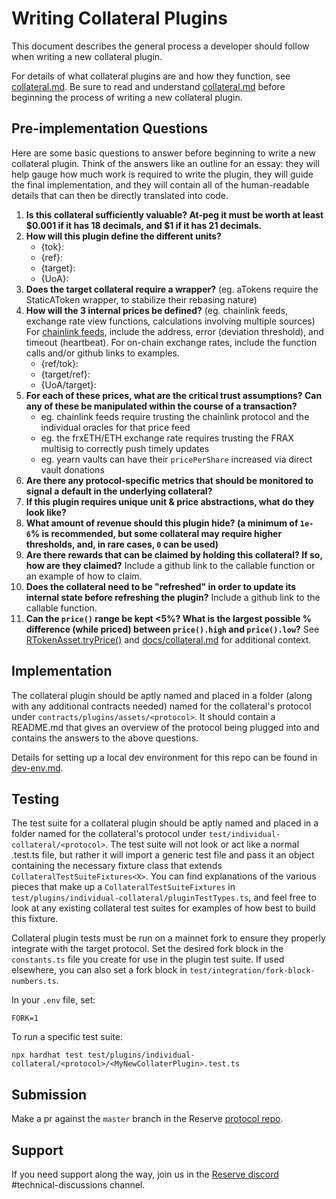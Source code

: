 # Writing Collateral Plugins

This document describes the general process a developer should follow when writing a new collateral plugin.

For details of what collateral plugins are and how they function, see [collateral.md](./collateral.md). Be sure to read and understand [collateral.md](./collateral.md) before beginning the process of writing a new collateral plugin.

## Pre-implementation Questions

Here are some basic questions to answer before beginning to write a new collateral plugin. Think of the answers like an outline for an essay: they will help gauge how much work is required to write the plugin, they will guide the final implementation, and they will contain all of the human-readable details that can then be directly translated into code.

1. **Is this collateral sufficiently valuable? At-peg it must be worth at least $0.001 if it has 18 decimals, and $1 if it has 21 decimals.**
1. **How will this plugin define the different units?**
   - {tok}:
   - {ref}:
   - {target}:
   - {UoA}:
1. **Does the target collateral require a wrapper?** (eg. aTokens require the StaticAToken wrapper, to stabilize their rebasing nature)
1. **How will the 3 internal prices be defined?** (eg. chainlink feeds, exchange rate view functions, calculations involving multiple sources) For [chainlink feeds](https://data.chain.link/ethereum/mainnet), include the address, error (deviation threshold), and timeout (heartbeat). For on-chain exchange rates, include the function calls and/or github links to examples.
   - {ref/tok}:
   - {target/ref}:
   - {UoA/target}:
1. **For each of these prices, what are the critical trust assumptions? Can any of these be manipulated within the course of a transaction?**
   - eg. chainlink feeds require trusting the chainlink protocol and the individual oracles for that price feed
   - eg. the frxETH/ETH exchange rate requires trusting the FRAX multisig to correctly push timely updates
   - eg. yearn vaults can have their `pricePerShare` increased via direct vault donations
1. **Are there any protocol-specific metrics that should be monitored to signal a default in the underlying collateral?**
1. **If this plugin requires unique unit & price abstractions, what do they look like?**
1. **What amount of revenue should this plugin hide? (a minimum of `1e-6`% is recommended, but some collateral may require higher thresholds, and, in rare cases, `0` can be used)**
1. **Are there rewards that can be claimed by holding this collateral? If so, how are they claimed?** Include a github link to the callable function or an example of how to claim.
1. **Does the collateral need to be "refreshed" in order to update its internal state before refreshing the plugin?** Include a github link to the callable function.
1. **Can the `price()` range be kept <5%? What is the largest possible % difference (while priced) between `price().high` and `price().low`?** See [RTokenAsset.tryPrice()](../contracts/plugins/assets/RTokenAsset.sol) and [docs/collateral.md](./collateral.md#price) for additional context.

## Implementation

The collateral plugin should be aptly named and placed in a folder (along with any additional contracts needed) named for the collateral's protocol under `contracts/plugins/assets/<protocol>`. It should contain a README.md that gives an overview of the protocol being plugged into and contains the answers to the above questions.

Details for setting up a local dev environment for this repo can be found in [dev-env.md](./dev-env.md).

## Testing

The test suite for a collateral plugin should be aptly named and placed in a folder named for the collateral's protocol under `test/individual-collateral/<protocol>`. The test suite will not look or act like a normal .test.ts file, but rather it will import a generic test file and pass it an object containing the necessary fixture class that extends `CollateralTestSuiteFixtures<X>`. You can find explanations of the various pieces that make up a `CollateralTestSuiteFixtures` in `test/plugins/individual-collateral/pluginTestTypes.ts`, and feel free to look at any existing collateral test suites for examples of how best to build this fixture.

Collateral plugin tests must be run on a mainnet fork to ensure they properly integrate with the target protocol. Set the desired fork block in the `constants.ts` file you create for use in the plugin test suite. If used elsewhere, you can also set a fork block in `test/integration/fork-block-numbers.ts`.

In your `.env` file, set:

```
FORK=1
```

To run a specific test suite:

```
npx hardhat test test/plugins/individual-collateral/<protocol>/<MyNewCollaterPlugin>.test.ts
```

## Submission

Make a pr against the `master` branch in the Reserve [protocol repo](https://github.com/reserve-protocol/protocol).

## Support

If you need support along the way, join us in the [Reserve discord](https://discord.gg/FYsAUB3m) #technical-discussions channel.
